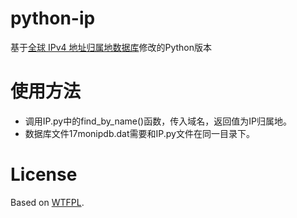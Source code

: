 python-ip
===========
基于[全球 IPv4 地址归属地数据库](http://tool.17mon.cn/ipdb.html)修改的Python版本

使用方法
===========
*  调用IP.py中的find_by_name()函数，传入域名，返回值为IP归属地。
*  数据库文件17monipdb.dat需要和IP.py文件在同一目录下。

License
===========
Based on [WTFPL](http://en.wikipedia.org/wiki/WTFPL).
